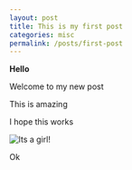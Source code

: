 ```yaml
---
layout: post
title: This is my first post
categories: misc
permalink: /posts/first-post
---
```


**Hello**

Welcome to my new post  

This is amazing  

I hope this works  

![Its a girl!](https://dfs-zhenkang.github.io/pictures/girl.gif)  

Ok  